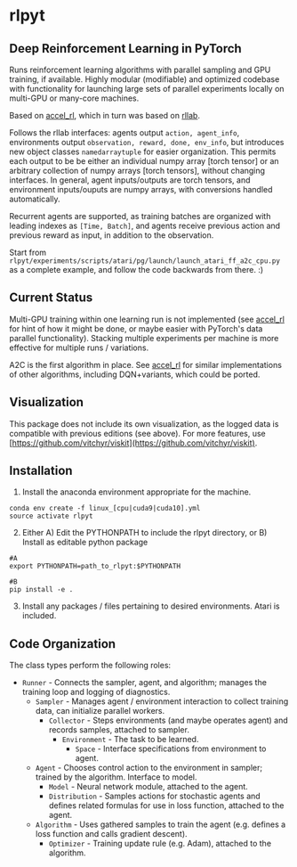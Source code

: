 # rlpyt
## Deep Reinforcement Learning in PyTorch

Runs reinforcement learning algorithms with parallel sampling and GPU training, if available.  Highly modular (modifiable) and optimized codebase with functionality for launching large sets of parallel experiments locally on multi-GPU or many-core machines.

Based on [accel_rl](https://github.com/astooke/accel_rl), which in turn was based on [rllab](https://github.com/rll/rllab).

Follows the rllab interfaces: agents output `action, agent_info`, environments output `observation, reward, done, env_info`, but introduces new object classes `namedarraytuple` for easier organization.  This permits each output to be be either an individual numpy array [torch tensor] or an arbitrary collection of numpy arrays [torch tensors], without changing interfaces.  In general, agent inputs/outputs are torch tensors, and environment inputs/ouputs are numpy arrays, with conversions handled automatically.

Recurrent agents are supported, as training batches are organized with leading indexes as `[Time, Batch]`, and agents receive previous action and previous reward as input, in addition to the observation.

Start from `rlpyt/experiments/scripts/atari/pg/launch/launch_atari_ff_a2c_cpu.py` as a complete example, and follow the code backwards from there.  :)


## Current Status

Multi-GPU training within one learning run is not implemented (see [accel_rl](https://github.com/astooke/accel_rl) for hint of how it might be done, or maybe easier with PyTorch's data parallel functionality).  Stacking multiple experiments per machine is more effective for multiple runs / variations.

A2C is the first algorithm in place.  See [accel_rl](https://github.com/astooke/accel_rl) for similar implementations of other algorithms, including DQN+variants, which could be ported.


## Visualization

This package does not include its own visualization, as the logged data is compatible with previous editions (see above). For more features, use [https://github.com/vitchyr/viskit](https://github.com/vitchyr/viskit).


## Installation

1. Install the anaconda environment appropriate for the machine.
```
conda env create -f linux_[cpu|cuda9|cuda10].yml
source activate rlpyt
```

2. Either A) Edit the PYTHONPATH to include the rlpyt directory, or
          B) Install as editable python package
```
#A
export PYTHONPATH=path_to_rlpyt:$PYTHONPATH

#B
pip install -e .
```

3. Install any packages / files pertaining to desired environments.  Atari is included.


## Code Organization

The class types perform the following roles:

* `Runner` - Connects the sampler, agent, and algorithm; manages the training loop and logging of diagnostics.
  * `Sampler` - Manages agent / environment interaction to collect training data, can initialize parallel workers.
    * `Collector` - Steps environments (and maybe operates agent) and records samples, attached to sampler.
      * `Environment` - The task to be learned.
        * `Space` - Interface specifications from environment to agent.
  * `Agent` - Chooses control action to the environment in sampler; trained by the algorithm.  Interface to model.
    * `Model` - Neural network module, attached to the agent.
    * `Distribution` - Samples actions for stochastic agents and defines related formulas for use in loss function, attached to the agent.
  * `Algorithm` - Uses gathered samples to train the agent (e.g. defines a loss function and calls gradient descent).
    * `Optimizer` - Training update rule (e.g. Adam), attached to the algorithm.
